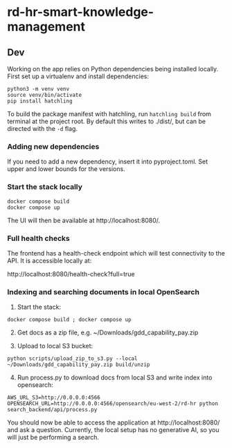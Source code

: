 # rd-hr-smart-knowledge-management

## Dev

Working on the app relies on Python dependencies being installed locally. First set up a virtualenv and install 
dependencies:

```
python3 -m venv venv
source venv/bin/activate
pip install hatchling
```

To build the package manifest with hatchling, run `hatchling build` from
terminal at the project root. By default this writes to ./dist/, but can be
directed with the `-d` flag.

### Adding new dependencies

If you need to add a new dependency, insert it into pyproject.toml. Set upper and lower bounds for the versions.

### Start the stack locally

```
docker compose build
docker compose up
```

The UI will then be available at http://localhost:8080/.

### Full health checks

The frontend has a health-check endpoint which will test connectivity to the API. It is accessible locally at:

http://localhost:8080/health-check?full=true

### Indexing and searching documents in local OpenSearch

1. Start the stack:

```
docker compose build ; docker compose up
```

2. Get docs as a zip file, e.g. ~/Downloads/gdd_capability_pay.zip

3. Upload to local S3 bucket:

```
python scripts/upload_zip_to_s3.py --local ~/Downloads/gdd_capability_pay.zip build/unzip
```

4. Run process.py to download docs from local S3 and write index into opensearch:

```
AWS_URL_S3=http://0.0.0.0:4566 OPENSEARCH_URL=http://0.0.0.0:4566/opensearch/eu-west-2/rd-hr python search_backend/api/process.py
```

You should now be able to access the application at http://localhost:8080/ and ask a question. Currently, the local
setup has no generative AI, so you will just be performing a search.
